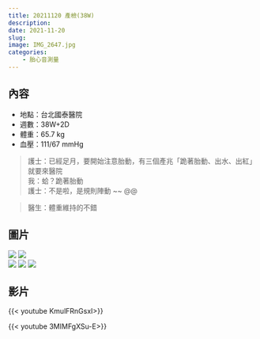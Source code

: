```yaml
---
title: 20211120 產檢(38W)
description: 
date: 2021-11-20
slug: 
image: IMG_2647.jpg
categories:
    - 胎心音測量
---
```


## 內容

* 地點：台北國泰醫院
* 週數：38W+2D
* 體重：65.7 kg  
* 血壓：111/67 mmHg

> 護士：已經足月，要開始注意胎動，有三個產兆「跪著胎動、出水、出紅」就要來醫院  
> 我：蛤？跪著胎動  
> 護士：不是啦，是規則陣動 ~~ @@  

> 醫生：體重維持的不錯  

## 圖片

![](IMG_2645.jpg)  ![](IMG_2646.JPG)  
![](IMG_2647.jpg)  ![](IMG_2648.JPG)  ![](IMG_2649.JPG)  

## 影片

{{< youtube KmulFRnGsxI>}}

{{< youtube 3MIMFgXSu-E>}}
